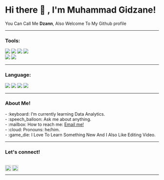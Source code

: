 # <summary><strong>Hi there :wave: , I'm Muhammad Gidzane!</strong></summary>
You Can Call Me <b>Dzann</b>, Also Welcome To My Github profile
<hr>

### <summary><strong>Tools:</strong></summary>
<p>
    <img src="https://img.shields.io/badge/Text%20Editor-Visual%20Studio%20Code-blue?&logo=visual%20studio%20code&logoColor=blue" />
    <img src="https://img.shields.io/badge/IDE-Visual_Studio-5C2D91?logo=visual-studio&logoColor=purple" /> 
    <img src="https://img.shields.io/badge/Database%20Designer-XAMPP-orange?&logo=xampp" /> 
    <img src="https://img.shields.io/badge/Design-Figma-F24E1E?&logo=figma" /> </br>
    <img src="https://img.shields.io/badge/API%20Tool-Postman-FF6C37?&logo=postman" /> 
    <img src="https://img.shields.io/badge/Database-SQL_Management_Studio-CC2927?logo=microsoft-sql-server" /> 
</p>
<hr>

### <summary><strong>Language:</strong></summary>
<p>
    <img src="https://img.icons8.com/color/48/000000/python.png" />
    <img src="https://img.icons8.com/color/48/000000/php.png" />
    <img src="https://img.icons8.com/color/48/000000/javascript.png" />
    <img src="https://img.icons8.com/color/48/000000/c-sharp-logo.png" />
</p>

<hr>

### <summary><strong>About Me!</strong></summary>
<p>
    - :keyboard: I’m currently learning Data Analytics. </br>
    - :speech_balloon: Ask me about anything.</br>
    - :mailbox: How to reach me: <a href="mailto:muhammadgidzane@gmail.com">Email me!</a>  </br>
    - :cloud: Pronouns: he/him. </br>
    - :game_die: I Love To Learn Something New And I Also Like Editing Video. </br>
<!--      <img src="https://imgur.com/vB6DViw" align="right" width="200px" /> -->
</p>

<hr>

### <summary><strong>Let's connect!</strong></summary>
</br>
<a href="https://discordapp.com/users/523105610900832257">
  <img align="left" alt="Dzann's Twitter" width="20px" src="https://simpleicons.now.sh/discord/495f7e" />
</a>
<a href="https://www.instagram.com/dzaeys/">
  <img align="left" alt="Dzann's Instagram" width="20px" src="https://simpleicons.now.sh/instagram/495f7e" />
</a>
</Br>
<hr>
<!-- <a href="https://yours.com/">
  <img align="left" alt="Goo's Blog" width="20px" src="https://simpleicons.now.sh/blogger/495f7e" />
</a> -->

<!--
**Dzann/Dzann** is a ✨ _special_ ✨ repository because its `README.md` (this file) appears on your GitHub profile.

Here are some ideas to get you started:

- 🔭 I’m currently working on ...
- 🌱 I’m currently learning ...
- 👯 I’m looking to collaborate on ...
- 🤔 I’m looking for help with ...
- 💬 Ask me about ...
- 📫 How to reach me: ...
- 😄 Pronouns: ...
- ⚡ Fun fact: ...
-->
